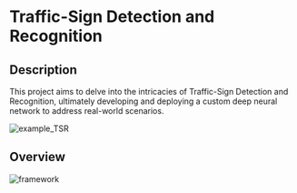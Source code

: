 # **Traffic-Sign Detection and Recognition**

## Description

This project aims to delve into the intricacies of Traffic-Sign Detection and Recognition, ultimately developing and deploying a custom deep neural network to address real-world scenarios.

![example_TSR](https://github.com/TorresYangX/Traffic-Sign-Detection-and-Recognition/blob/main/pic/example_TSR.png)

## Overview

![framework](https://github.com/TorresYangX/Traffic-Sign-Detection-and-Recognition/blob/main/pic/framework.png)
